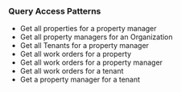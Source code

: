 ### Query Access Patterns

- Get all properties for a property manager
- Get all property managers for an Organization
- Get all Tenants for a property manager 
- Get all work orders for a property 
- Get all work orders for a property manager
- Get all work orders for a tenant 
- Get a property manager for a tenant 


